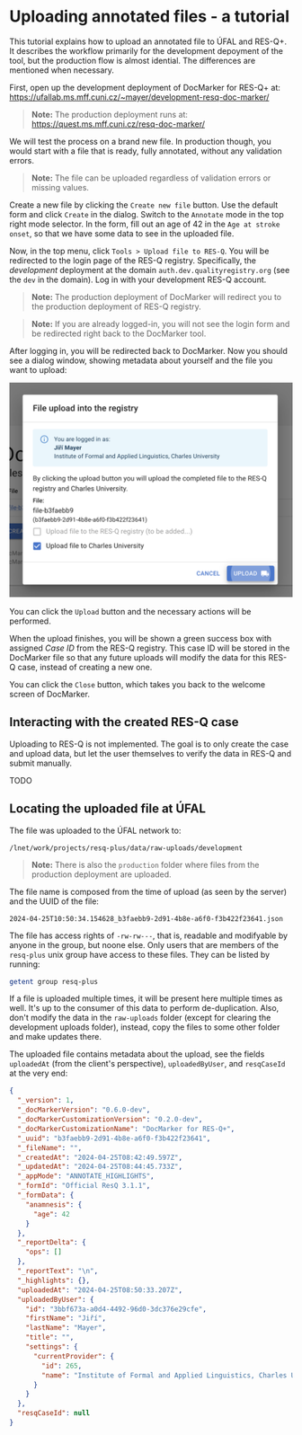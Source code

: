 # Uploading annotated files - a tutorial

This tutorial explains how to upload an annotated file to ÚFAL and RES-Q+. It describes the workflow primarily for the development depoyment of the tool,
but the production flow is almost idential. The differences are mentioned when necessary.

First, open up the development deployment of DocMarker for RES-Q+ at:
https://ufallab.ms.mff.cuni.cz/~mayer/development-resq-doc-marker/

> **Note:** The production deployment runs at:
> https://quest.ms.mff.cuni.cz/resq-doc-marker/

We will test the process on a brand new file. In production though, you would start with a file that is ready, fully annotated, without any validation errors.

> **Note:** The file can be uploaded regardless of validation errors or missing values.

Create a new file by clicking the `Create new file` button. Use the default form and click `Create` in the dialog. Switch to the `Annotate` mode in the top right mode selector. In the form, fill out an age of 42 in the `Age at stroke onset`, so that we have some data to see in the uploaded file.

Now, in the top menu, click `Tools > Upload file to RES-Q`. You will be redirected to the login page of the RES-Q registry. Specifically, the *development* deployment at the domain `auth.dev.qualityregistry.org` (see the `dev` in the domain). Log in with your development RES-Q account.

> **Note:** The production deployment of DocMarker will redirect you to the production deployment of RES-Q registry.

> **Note:** If you are already logged-in, you will not see the login form and be redirected right back to the DocMarker tool.

After logging in, you will be redirected back to DocMarker. Now you should see a dialog window, showing metadata about yourself and the file you want to upload:

![Upload dialog screenshot](upload-dialog-screenshot.png)

You can click the `Upload` button and the necessary actions will be performed.

When the upload finishes, you will be shown a green success box with assigned *Case ID* from the RES-Q registry. This case ID will be stored in the DocMarker file so that any future uploads will modify the data for this RES-Q case, instead of creating a new one.

You can click the `Close` button, which takes you back to the welcome screen of DocMarker.


## Interacting with the created RES-Q case

Uploading to RES-Q is not implemented. The goal is to only create the case and upload data, but let the user themselves to verify the data in RES-Q and submit manually.

TODO


## Locating the uploaded file at ÚFAL

The file was uploaded to the ÚFAL network to:

```
/lnet/work/projects/resq-plus/data/raw-uploads/development
```

> **Note:** There is also the `production` folder where files from the production deployment are uploaded.

The file name is composed from the time of upload (as seen by the server) and the UUID of the file:

```
2024-04-25T10:50:34.154628_b3faebb9-2d91-4b8e-a6f0-f3b422f23641.json
```

The file has access rights of `-rw-rw---`, that is, readable and modifyable by anyone in the group, but noone else. Only users that are members of the `resq-plus` unix group have access to these files. They can be listed by running:

```bash
getent group resq-plus
```

If a file is uploaded multiple times, it will be present here multiple times as well. It's up to the consumer of this data to perform de-duplication. Also, don't modify the data in the `raw-uploads` folder (except for clearing the development uploads folder), instead, copy the files to some other folder and make updates there.

The uploaded file contains metadata about the upload, see the fields `uploadedAt` (from the client's perspective), `uploadedByUser`, and `resqCaseId` at the very end:

```json
{
  "_version": 1,
  "_docMarkerVersion": "0.6.0-dev",
  "_docMarkerCustomizationVersion": "0.2.0-dev",
  "_docMarkerCustomizationName": "DocMarker for RES-Q+",
  "_uuid": "b3faebb9-2d91-4b8e-a6f0-f3b422f23641",
  "_fileName": "",
  "_createdAt": "2024-04-25T08:42:49.597Z",
  "_updatedAt": "2024-04-25T08:44:45.733Z",
  "_appMode": "ANNOTATE_HIGHLIGHTS",
  "_formId": "Official ResQ 3.1.1",
  "_formData": {
    "anamnesis": {
      "age": 42
    }
  },
  "_reportDelta": {
    "ops": []
  },
  "_reportText": "\n",
  "_highlights": {},
  "uploadedAt": "2024-04-25T08:50:33.207Z",
  "uploadedByUser": {
    "id": "3bbf673a-a0d4-4492-96d0-3dc376e29cfe",
    "firstName": "Jiří",
    "lastName": "Mayer",
    "title": "",
    "settings": {
      "currentProvider": {
        "id": 265,
        "name": "Institute of Formal and Applied Linguistics, Charles University"
      }
    }
  },
  "resqCaseId": null
}
```
